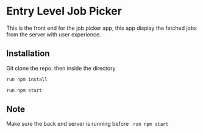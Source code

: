 # Entry Level Job Picker

This is the front end for the job picker app, this app display the fetched jobs from the server with user experience.

## Installation

Git clone the repo. then inside the directory

```bash
run npm install
```
```bash
run npm start
```

## Note

Make sure the back end server is running before ``` run npm start```